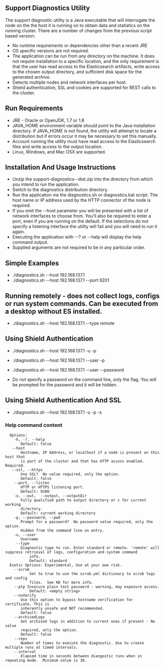 ## Support Diagnostics Utility
The support diagnostic utility is a Java executable that will interrogate the node on the the host it is running on to obtain data and statistics on the running cluster.  There are a number of changes from the previous script based version:

* No runtime requirements or dependencies other than a recent JRE
* OS specific versions are not required.
* The application can be run from any directory on the machine.  It does not require installation to a specific location, and the only requirement is that the user has read access to the Elasticsearch artifacts, write access to the chosen output directory, and sufficient disk space for the generated archive.
* Detects multiple nodes and network interfaces per host.
* Shield authentication, SSL and cookies are supported for REST calls to the cluster.

## Run Requirements
* JRE - Oracle or OpenJDK, 1.7 or 1.8
* JAVA_HOME environment variable should point to the Java installation directory.  If JAVA_HOME is not found, the utility will attempt to locate a distribution but if errors occur it may be necessary to set this manually.
* Account running the utility must have read access to the Elasticsearch files and write access to the output location.
* Linux, Windows, and Mac OSX are supported.

## Installation And Usage Instructions
* Unzip the support-diagnostics-<version>-dist.zip into the directory from which you intend to run the application.
* Switch to the diagnostics distribution directory.
* Run the application via the diagnostics.sh or diagnostics.bat script. The host name or IP address used by the HTTP connector of the node is required.
* If you omit the --host parameter you will be presented with a list of network interfaces to choose from.  You'll also be required to enter a port, even if you are running on the default.  If the selections do not specify a listening interface the utility will fail and you will need to run it again.
* Executing the application with --? or --help will display the help command output.
* Supplied arguments are not required to be in any particular order.

## Simple Examples
  * ./diagnostics.sh --host 192.168.137.1
  * ./diagnostics.sh --host 192.168.137.1 --port 9201
  
## Running remotely - does not collect logs, configs or run system commands.  Can be executed from a desktop without ES installed.
  * ./diagnostics.sh --host 192.168.137.1 --type remote

## Using Shield Authentication
  * ./diagnostics.sh --host 192.168.137.1 -u <your username> -p
  * ./diagnostics.sh --host 192.168.137.1 --user <your username> -p
  * ./diagnostics.sh --host 192.168.137.1 --user <your username> --password

  * Do not specify a password on the command line, only the flag.  You will be prompted for the password and it will be hidden.
  
## Using Shield Authentication And SSL
  * ./diagnostics.sh --host 192.168.137.1 -u <your username> -p -s

### Help command content
``````
  Options:
    -h, -?, --help
       Default: false
   --host
       Hostname, IP Address, or localhost if a node is present on this host that
       is part of the cluster and that has HTTP access enabled. Required.
   --ssl, --https
       Use SSL?  No value required, only the option.
       Default: false
    --port, --listen
       HTTP or HTTPS listening port.
       Default: 9200
    -o, --out,  --output, --outputDir
       Fully qualified path to output directory or c for current working
       directory.
       Default: current working directory
    -p, --password, --pwd
       Prompt for a password?  No password value required, only the option.
       Hidden from the command line on entry.
    -u, --user
       Username
     --type  
       Diagnostic type to run. Enter standard or remote. 'remote' will suppress retrieval of logs, configuration and system command
           info.
           Default: standard   
  Exotic Options: Experimental, Use at your own risk.
    --scrub
           Set to true to use the scrub.yml dictionary to scrub logs and config
           files.  See KB for more info.   
    --ptp Insecure plain text password - warning, may exposure access.
           Default: <empty string> 
    --noVerify
       Use this option to bypass hostname verification for certificate. This is
       inherently unsafe and NOT recommended.
       Default: false    
    --archivedLogs
       Get archived logs in addition to current ones if present - No value
       required, only the option.
       Default: false    
    --reps
       Number of times to execute the diagnostic. Use to create multiple runs at timed intervals.
    --interval
       Elapsed time in seconds between diangostic runs when in repeating mode.  Minimum value is 30.

